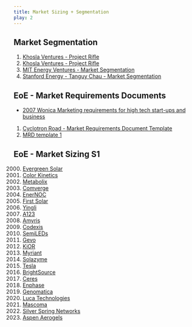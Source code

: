 ```yaml
---
title: Market Sizing + Segmentation
play: 2
---
```


## Market Segmentation

  01. [Khosla Ventures - Project Rifle](01-khosla-ventures-project-rifle.ppt)
  02. [Khosla Ventures - Project Rifle](02-khosla-ventures-project-rifle.pdf)
  03. [MIT Energy Ventures - Market Segmentation](03-mit-energy-ventures-market-segmentation.pdf)
  04. [Stanford Energy - Tanguy Chau - Market Segmentation](04-stanford-energy-tanguy-chau-market-segmentation.pptx)

## EoE - Market Requirements Documents

  * [2007 Wonica Marketing requirements for high tech start-ups and business](-2007wonica-marketing-requirements-for-high-tech-start-ups-and-business.pdf)
  01. [Cyclotron Road - Market Requirements Document Template](01-cyclotron-road-market-requirements-document-template.docx)
  02. [MRD template 1](mrd-template-1.dotx)

## EoE - Market Sizing S1

  2000. [Evergreen Solar](https://www.sec.gov/Archives/edgar/data/947397/000095013500004783/0000950135-00-004783.txt)
  2004. [Color Kinetics](https://www.sec.gov/Archives/edgar/data/1048611/000095013504003198/b48986a6sv1za.htm)
  2006. [Metabolix](https://www.sec.gov/Archives/edgar/data/1121702/000104746906013536/a2172156zs-1a.htm)
  2007. [Comverge](https://www.sec.gov/Archives/edgar/data/1372664/000119312507257956/ds1a.htm)
  2007. [EnerNOC](https://www.sec.gov/Archives/edgar/data/1244937/000104746907008429/a2180457zs-1a.htm)
  2007. [First Solar](https://www.sec.gov/Archives/edgar/data/1274494/000095013407016680/p74092a1sv1za.htm)
  2007. [Yingli](https://www.sec.gov/Archives/edgar/data/1394029/000114554907002193/h01569a2fv1za.htm)
  2010. [A123](https://www.sec.gov/Archives/edgar/data/1167178/000104746910002221/a2197327zs-1.htm)
  2010. [Amyris](https://www.sec.gov/Archives/edgar/data/1365916/000119312510208312/ds1a.htm)
  2010. [Codexis](https://www.sec.gov/Archives/edgar/data/1200375/000119312510085617/ds1a.htm)
  2010. [SemiLEDs](https://www.sec.gov/Archives/edgar/data/1333822/000104746910010228/a2199761zs-1a.htm)
  2011. [Gevo](https://www.sec.gov/Archives/edgar/data/1392380/000119312511024137/ds1a.htm)
  2011. [KiOR](https://www.sec.gov/Archives/edgar/data/1418862/000095012311060902/h80686a7sv1za.htm)
  2011. [Myriant](https://www.sec.gov/Archives/edgar/data/1485026/000095012311076718/b86680a4sv1za.htm)
  2011. [Solazyme](https://www.sec.gov/Archives/edgar/data/1311230/000119312511149767/ds1a.htm)
  2011. [Tesla](https://www.sec.gov/Archives/edgar/data/1318605/000119312511157135/ds1a.htm)
  2012. [BrightSource](https://www.sec.gov/Archives/edgar/data/1471443/000119312512143751/d173853ds1a.htm)
  2012. [Ceres](https://www.sec.gov/Archives/edgar/data/767884/000095012312002156/z91150b6sv1za.htm)
  2012. [Enphase](https://www.sec.gov/Archives/edgar/data/1463101/000119312512137892/d195596ds1a.htm)
  2012. [Genomatica](https://www.sec.gov/Archives/edgar/data/1143301/000119312512053538/d219137ds1a.htm)
  2012. [Luca Technologies](https://www.sec.gov/Archives/edgar/data/1414367/000119312512129947/d196595ds1a.htm)
  2012. [Mascoma](https://www.sec.gov/Archives/edgar/data/1345691/000119312512119426/d230618ds1a.htm)
  2013. [Silver Spring Networks](https://www.sec.gov/Archives/edgar/data/1180079/000119312513092008/d17578ds1a.htm)
  2014. [Aspen Aerogels](https://www.sec.gov/Archives/edgar/data/1145986/000119312514234297/d627478ds1a.htm)

